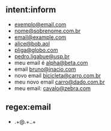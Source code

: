 ## intent:inform
- [exemplo@email.com](email)
- [nome@sobrenome.com.br](email)
- [email@example.com](email)
- [alice@bob.aol](email)
- [pliga@globo.com](email)
- [pedro.ligabue@usp.br](email)
- meu email é [alpha@beta.com](email)
- email [bruno@inacio.com](email)
- novo email [bicicleta@carro.com.br](email)
- meu novo email [carro@dado.com.br](email)
- meu email: [cavalo@zebra.com](email)

## regex:email
- .+@.+\..+
